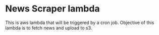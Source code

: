 # News Scraper lambda

This is aws lambda that will be triggered by a cron job. Objective of this lambda is to fetch news and upload to s3.